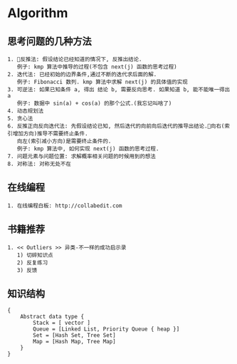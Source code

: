 # Algorithm
## 思考问题的几种方法
    1. 反推法: 假设结论已经知道的情况下, 反推出结论. 
       例子: kmp 算法中推导的过程(不包含 next(j) 函数的思考过程)
    2. 迭代法: 已经初始的边界条件,通过不断的迭代求后面的解.
       例子: Fibonacci 数列. kmp 算法中求解 next(j) 的具体值的实现
    3. 可逆法: 如果已知条件 a, 得出 结论 b, 需要反向思考. 如果知道 b, 能不能唯一得出 a
       例子: 数据中 sin(a) + cos(a) 的那个公式.(我忘记叫啥了) 
    4. 动态规划法
    5. 贪心法
    6. 反推正向反向迭代法: 先假设结论已知, 然后迭代的向前向后迭代的推导出结论.向右(索引增加方向)推导不需要终止条件.
       向左(索引减小方向)是需要终止条件的.
       例子: kmp 算法中, 如何实现 next(j) 函数的思考过程.
    7. 问题元素与问题位置: 求解概率相关问题的时候用到的想法
    8. 对称法: 对称无处不在
## 在线编程
    1. 在线编程白板: http://collabedit.com
## 书籍推荐
    1. << Outliers >> 异类-不一样的成功启示录
       1) 切碎知识点
       2) 反复练习
       3) 反馈
## 知识结构
    {
        Abstract data type {
            Stack = [ vector ]
            Queue = [Linked List, Priority Queue { heap }]
            Set = [Hash Set, Tree Set]
            Map = [Hash Map, Tree Map] 
        }     
    }
